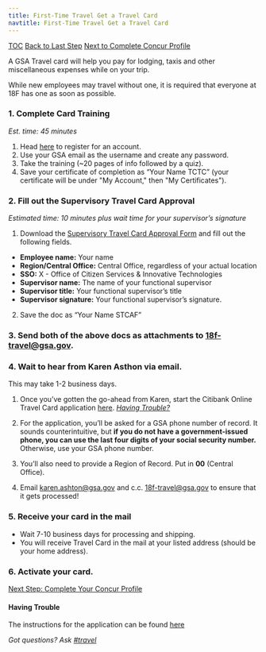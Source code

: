 ```yaml
---
title: First-Time Travel Get a Travel Card
navtitle: First-Time Travel Get a Travel Card
---
```


[TOC](/travel-guide-table-of-contents)
[Back to Last Step](/first-time-travel-obtain-vendor-id-start)
[Next to Complete Concur Profile](/first-time-travel-complete-concur-profile)

A GSA Travel card will help you pay for lodging, taxis and other miscellaneous expenses while on your trip.

While new employees may travel without one, it is required that everyone at 18F has one as soon as possible.

### 1. Complete Card Training

_Est. time: 45 minutes_

1. Head [here](https://training.smartpay.gsa.gov/user/register?destination=node%2F1) to register for an account.
2. Use your GSA email as the username and create any password.
3. Take the training (~20 pages of info followed by a quiz).
4. Save your certificate of completion as “Your Name TCTC” (your certificate will be under "My Account," then "My Certificates").

### 2. Fill out the Supervisory Travel Card Approval

_Estimated time: 10 minutes plus wait time for your supervisor’s signature_

1. Download the [Supervisory Travel Card Approval Form](https://drive.google.com/a/gsa.gov/file/d/0B0Kck5dqF_EbN2ZHRFVSZkRZeVU/view) and fill out the following fields.

  * **Employee name:** Your name
  * **Region/Central Office:** Central Office, regardless of your actual location
  * **SSO:** X - Office of Citizen Services & Innovative Technologies
  * **Supervisor name:** The name of your functional supervisor
  * **Supervisor title:** Your functional supervisor’s title
  * **Supervisor signature:** Your functional supervisor’s signature.

2. Save the doc as “Your Name STCAF”

### 3. Send both of the above docs as attachments to [18f-travel@gsa.gov](mailto:18f-travel@gsa.gov).

### 4. Wait to hear from Karen Asthon via email.

This may take 1-2 business days.

1. Once you’ve gotten the go-ahead from Karen, start the Citibank Online Travel Card application
 [here](https://home.cards.citidirect.com/CommercialCard/Cards.html?classic=2). [_Having Trouble?_](#having-trouble)

2. For the application, you’ll be asked for a GSA phone number of record. It sounds counterintuitive, but **if you do not have a government-issued phone, you can use the last four digits of your social security number.** Otherwise, use your GSA phone number.

3. You’ll also need to provide a Region of Record. Put in **00** (Central Office).

4. Email karen.ashton@gsa.gov and c.c. 18f-travel@gsa.gov to ensure that it gets processed!

### 5. Receive your card in the mail

* Wait 7-10 business days for processing and shipping.
* You will receive Travel Card in the mail at your listed address (should be your home address).

### 6. Activate your card.

[Next Step: Complete Your Concur Profile](/first-time-travel-complete-concur-profile)


#### Having Trouble
The instructions for the application can be found [here](https://drive.google.com/open?id=0B0Kck5dqF_EbUmVoNTFPZl9tNWc)

*Got questions? Ask [#travel](https://18f.slack.com/messages/travel)*
